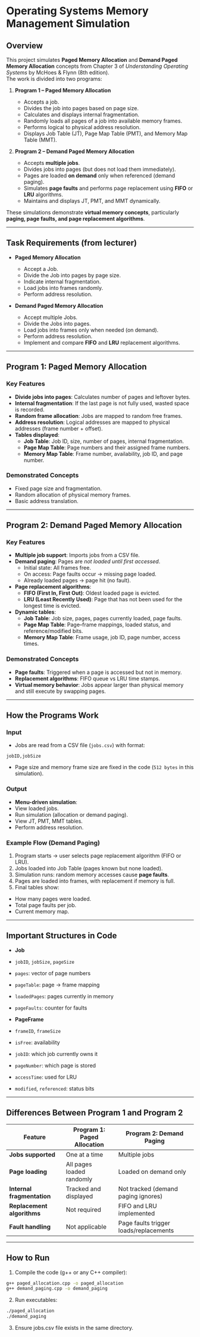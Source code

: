 # Operating Systems Memory Management Simulation

## Overview
This project simulates **Paged Memory Allocation** and **Demand Paged Memory Allocation** concepts from Chapter 3 of *Understanding Operating Systems* by McHoes & Flynn (8th edition).  
The work is divided into two programs:

1. **Program 1 – Paged Memory Allocation**
   - Accepts a job.
   - Divides the job into pages based on page size.
   - Calculates and displays internal fragmentation.
   - Randomly loads all pages of a job into available memory frames.
   - Performs logical to physical address resolution.
   - Displays Job Table (JT), Page Map Table (PMT), and Memory Map Table (MMT).

2. **Program 2 – Demand Paged Memory Allocation**
   - Accepts **multiple jobs**.
   - Divides jobs into pages (but does not load them immediately).
   - Pages are loaded **on demand** only when referenced (demand paging).
   - Simulates **page faults** and performs page replacement using **FIFO** or **LRU** algorithms.
   - Maintains and displays JT, PMT, and MMT dynamically.

These simulations demonstrate **virtual memory concepts**, particularly **paging, page faults, and page replacement algorithms**.

---

## Task Requirements (from lecturer)
- **Paged Memory Allocation**
  - Accept a Job.
  - Divide the Job into pages by page size.
  - Indicate internal fragmentation.
  - Load jobs into frames randomly.
  - Perform address resolution.

- **Demand Paged Memory Allocation**
  - Accept multiple Jobs.
  - Divide the Jobs into pages.
  - Load jobs into frames only when needed (on demand).
  - Perform address resolution.
  - Implement and compare **FIFO** and **LRU** replacement algorithms.

---

## Program 1: Paged Memory Allocation

### Key Features
- **Divide jobs into pages**: Calculates number of pages and leftover bytes.
- **Internal fragmentation**: If the last page is not fully used, wasted space is recorded.
- **Random frame allocation**: Jobs are mapped to random free frames.
- **Address resolution**: Logical addresses are mapped to physical addresses (frame number + offset).
- **Tables displayed**:
  - **Job Table**: Job ID, size, number of pages, internal fragmentation.
  - **Page Map Table**: Page numbers and their assigned frame numbers.
  - **Memory Map Table**: Frame number, availability, job ID, and page number.

### Demonstrated Concepts
- Fixed page size and fragmentation.
- Random allocation of physical memory frames.
- Basic address translation.

---

## Program 2: Demand Paged Memory Allocation

### Key Features
- **Multiple job support**: Imports jobs from a CSV file.
- **Demand paging**: Pages are *not loaded until first accessed*.  
  - Initial state: All frames free.  
  - On access: Page faults occur → missing page loaded.  
  - Already loaded pages → page hit (no fault).
- **Page replacement algorithms**:
  - **FIFO (First In, First Out)**: Oldest loaded page is evicted.
  - **LRU (Least Recently Used)**: Page that has not been used for the longest time is evicted.
- **Dynamic tables**:
  - **Job Table**: Job size, pages, pages currently loaded, page faults.
  - **Page Map Table**: Page–frame mappings, loaded status, and reference/modified bits.
  - **Memory Map Table**: Frame usage, job ID, page number, access times.

### Demonstrated Concepts
- **Page faults**: Triggered when a page is accessed but not in memory.
- **Replacement algorithms**: FIFO queue vs LRU time stamps.
- **Virtual memory behavior**: Jobs appear larger than physical memory and still execute by swapping pages.

---

## How the Programs Work

### Input
- Jobs are read from a CSV file (`jobs.csv`) with format:
```
jobID,jobSize
```

- Page size and memory frame size are fixed in the code (`512 bytes` in this simulation).

### Output
- **Menu-driven simulation**:
- View loaded jobs.
- Run simulation (allocation or demand paging).
- View JT, PMT, MMT tables.
- Perform address resolution.

### Example Flow (Demand Paging)
1. Program starts → user selects page replacement algorithm (FIFO or LRU).
2. Jobs loaded into Job Table (pages known but none loaded).
3. Simulation runs: random memory accesses cause **page faults**.
4. Pages are loaded into frames, with replacement if memory is full.
5. Final tables show:
 - How many pages were loaded.
 - Total page faults per job.
 - Current memory map.

---

## Important Structures in Code

- **Job**
- `jobID`, `jobSize`, `pageSize`
- `pages`: vector of page numbers
- `pageTable`: page → frame mapping
- `loadedPages`: pages currently in memory
- `pageFaults`: counter for faults

- **PageFrame**
- `frameID`, `frameSize`
- `isFree`: availability
- `jobID`: which job currently owns it
- `pageNumber`: which page is stored
- `accessTime`: used for LRU
- `modified`, `referenced`: status bits

---

## Differences Between Program 1 and Program 2

| Feature                      | Program 1: Paged Allocation | Program 2: Demand Paging |
|------------------------------|-----------------------------|---------------------------|
| **Jobs supported**           | One at a time              | Multiple jobs             |
| **Page loading**             | All pages loaded randomly  | Loaded on demand only     |
| **Internal fragmentation**   | Tracked and displayed      | Not tracked (demand paging ignores) |
| **Replacement algorithms**   | Not required               | FIFO and LRU implemented |
| **Fault handling**           | Not applicable             | Page faults trigger loads/replacements |

---

## How to Run
1. Compile the code (g++ or any C++ compiler):
 ```bash
 g++ paged_allocation.cpp -o paged_allocation
 g++ demand_paging.cpp -o demand_paging
```

2. Run executables:
```bash
./paged_allocation
./demand_paging
```

3. Ensure jobs.csv file exists in the same directory.